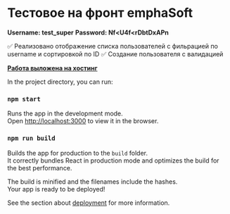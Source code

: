 # Тестовое на фронт emphaSoft

**Username: test_super**
**Password: Nf<U4f<rDbtDxAPn**

:white_check_mark: Реализовано отображение списка пользователей
с фильрацией по username и сортировкой по ID
:white_check_mark: Создание пользователя с валидацией


[**Работа выложена на хостинг**](http://u96064.test-handyhost.ru/Home)




In the project directory, you can run:

### `npm start`

Runs the app in the development mode.\
Open [http://localhost:3000](http://localhost:3000) to view it in the browser.


### `npm run build`

Builds the app for production to the `build` folder.\
It correctly bundles React in production mode and optimizes the build for the best performance.

The build is minified and the filenames include the hashes.\
Your app is ready to be deployed!

See the section about [deployment](https://facebook.github.io/create-react-app/docs/deployment) for more information.

